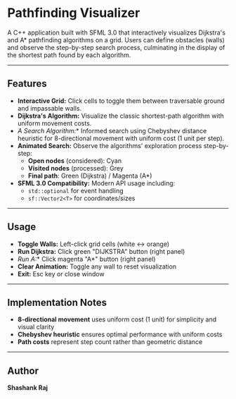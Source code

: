# Pathfinding Visualizer

A C++ application built with SFML 3.0 that interactively visualizes Dijkstra's and A* pathfinding algorithms on a grid. Users can define obstacles (walls) and observe the step-by-step search process, culminating in the display of the shortest path found by each algorithm.

---

## Features

- **Interactive Grid:** Click cells to toggle them between traversable ground and impassable walls.
- **Dijkstra's Algorithm:** Visualize the classic shortest-path algorithm with uniform movement costs.
- **A* Search Algorithm:** Informed search using Chebyshev distance heuristic for 8-directional movement with uniform cost (1 unit per step).
- **Animated Search:** Observe the algorithms' exploration process step-by-step:
  - **Open nodes** (considered): Cyan
  - **Visited nodes** (processed): Grey
  - **Final path**: Green (Dijkstra) / Magenta (A*)
- **SFML 3.0 Compatibility:** Modern API usage including:
  - `std::optional` for event handling
  - `sf::Vector2<T>` for coordinates/sizes

---

## Usage

- **Toggle Walls:** Left-click grid cells (white ↔ orange)
- **Run Dijkstra:** Click green "DIJKSTRA" button (right panel)
- **Run A*:** Click magenta "A*" button (right panel)
- **Clear Animation:** Toggle any wall to reset visualization
- **Exit:** Esc key or close window

---

## Implementation Notes
- **8-directional movement** uses uniform cost (1 unit) for simplicity and visual clarity
- **Chebyshev heuristic** ensures optimal performance with uniform costs
- **Path costs** represent step count rather than geometric distance

---

## Author
**Shashank Raj**